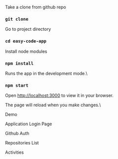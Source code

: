 Take a clone from github repo
### `git clone`

Go to project directory
### `cd easy-code-app`

Install node modules
### `npm install`

Runs the app in the development mode.\
### `npm start`

Open [http://localhost:3000](http://localhost:3000) to view it in your browser.

The page will reload when you make changes.\

Demo

Application Login Page


Github Auth 


Repositories List


Activities
